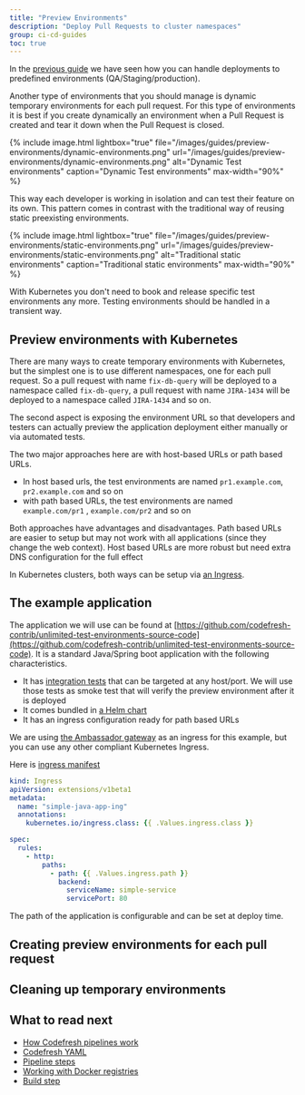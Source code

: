 ```yaml
---
title: "Preview Environments"
description: "Deploy Pull Requests to cluster namespaces"
group: ci-cd-guides
toc: true
---
```


In the [previous guide]({{site.baseurl}}/docs/ci-cd-guides/environment-deployments/) we have seen how you can handle deployments to predefined environments (QA/Staging/production).

Another type of environments that you should manage is dynamic temporary environments for each pull request. For this type
of environments it is best if you create dynamically an environment when a Pull Request is created and tear it down when the Pull Request is closed.

{% include image.html
lightbox="true"
file="/images/guides/preview-environments/dynamic-environments.png"
url="/images/guides/preview-environments/dynamic-environments.png"
alt="Dynamic Test environments"
caption="Dynamic Test environments"
max-width="90%"
%}

This way each developer is working in isolation and can test their feature on its own. This pattern comes in contrast with  the traditional way of reusing static preexisting environments.

{% include image.html 
lightbox="true"
file="/images/guides/preview-environments/static-environments.png"
url="/images/guides/preview-environments/static-environments.png"
alt="Traditional static environments"
caption="Traditional static environments"
max-width="90%"
%}

With Kubernetes you don't need to book and release specific test environments any more. Testing environments should
be handled in a transient way.

## Preview environments with Kubernetes

There are many ways to create temporary environments with Kubernetes, but the simplest one is to use
different namespaces, one for each pull request. So a pull request with name `fix-db-query` will
be deployed to a namespace called `fix-db-query`, a pull request with name `JIRA-1434` will be deployed to a namespace called 
`JIRA-1434` and so on.

The second aspect is exposing the environment URL so that developers and testers can actually preview the application
deployment either manually or via automated tests.

The two major approaches here are with host-based URLs or path based URLs.

* In host based urls, the test environments are named `pr1.example.com`, `pr2.example.com` and so on
* with path based URLs, the test environments are named `example.com/pr1` , `example.com/pr2` and so on

Both approaches have advantages and disadvantages. Path based URLs are easier to setup but may not work 
with all applications (since they change the web context). Host based URLs are more robust but need extra
DNS configuration for the full effect

In Kubernetes clusters, both ways can be setup via [an Ingress](https://kubernetes.io/docs/concepts/services-networking/ingress/).

## The example application

The application we will use can be found at [https://github.com/codefresh-contrib/unlimited-test-environments-source-code](https://github.com/codefresh-contrib/unlimited-test-environments-source-code). It is a standard Java/Spring boot application with the following characteristics.

* It has [integration tests]({{site.baseurl}}/docs/testing/integration-tests/) that can be targeted at any host/port. We will use those tests as smoke test that will verify the preview environment after it is deployed
* It comes bundled in [a Helm chart](https://github.com/codefresh-contrib/unlimited-test-environments-manifests)
* It has an ingress configuration ready for path based URLs

We are using [the Ambassador gateway](https://www.getambassador.io/) as an ingress for this example, but you can use any other compliant Kubernetes Ingress.

Here is [ingress manifest](https://github.com/codefresh-contrib/unlimited-test-environments-manifests/blob/main/simple-java-app/templates/ingress.yaml)

```yaml
kind: Ingress
apiVersion: extensions/v1beta1
metadata:
  name: "simple-java-app-ing"
  annotations:
    kubernetes.io/ingress.class: {{ .Values.ingress.class }}

spec:
  rules:
    - http:
        paths:
          - path: {{ .Values.ingress.path }}
            backend:
              serviceName: simple-service
              servicePort: 80
```

The path of the application is configurable and can be set at deploy time.


## Creating preview environments for each pull request

## Cleaning up temporary environments


## What to read next

* [How Codefresh pipelines work]({{site.baseurl}}/docs/configure-ci-cd-pipeline/introduction-to-codefresh-pipelines/)
* [Codefresh YAML]({{site.baseurl}}/docs/codefresh-yaml/what-is-the-codefresh-yaml/)
* [Pipeline steps]({{site.baseurl}}/docs/codefresh-yaml/steps/)
* [Working with Docker registries]({{site.baseurl}}/docs/docker-registries/working-with-docker-registries/)
* [Build step]({{site.baseurl}}/docs/codefresh-yaml/steps/build/)





